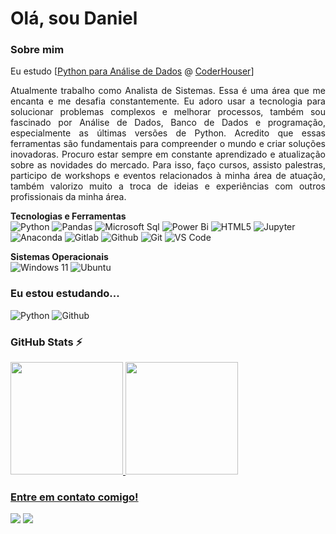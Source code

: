 
# Olá, sou <strong>Daniel</strong>

### Sobre mim


<!-- Isso é um comentário, não irá aparecer no seu perfil
(Abaixo você seleciona o curso que você está fazendo no momento) -->

Eu estudo [[Python para Análise de Dados](https://www.coderhouse.com.br/online/python-br) @ [CoderHouser](https://www.coderhouse.com.br/)]   
<p style="text-align: justify;">Atualmente trabalho como Analista de Sistemas. Essa é uma área que me encanta e me desafia constantemente. Eu adoro usar a tecnologia para solucionar problemas complexos e melhorar processos, também sou fascinado por Análise de Dados, Banco de Dados e programação, especialmente as últimas versões de Python. Acredito que essas ferramentas são fundamentais para compreender o mundo e criar soluções inovadoras. Procuro estar sempre em constante aprendizado e atualização sobre as novidades do mercado. Para isso, faço cursos, assisto palestras, participo de workshops e eventos relacionados à minha área de atuação, também valorizo muito a troca de ideias e experiências com outros profissionais da minha área.</p>



**Tecnologias e Ferramentas**    
![Python](https://img.shields.io/badge/python-3776AB.svg?style=for-the-badge&logo=python&logoColor=white)
![Pandas](https://img.shields.io/badge/pandas-150458.svg?style=for-the-badge&logo=pandas&logoColor=white)
![Microsoft Sql](https://img.shields.io/badge/microsoft%20Sql-CC2927.svg?style=for-the-badge&logo=microsoftsqlserver&logoColor=white)
![Power Bi](https://img.shields.io/badge/Power%20Bi-F2C811.svg?style=for-the-badge&logo=power-bi&logoColor=white)
![HTML5](https://img.shields.io/badge/html5-%23E34F26.svg?style=for-the-badge&logo=html5&logoColor=white)
![Jupyter](https://img.shields.io/badge/jupyter-F37626.svg?style=for-the-badge&logo=jupyter&logoColor=white)
![Anaconda](https://img.shields.io/badge/anaconda-44A833.svg?style=for-the-badge&logo=anaconda&logoColor=white)
![Gitlab](https://img.shields.io/badge/Gitlab-FC6D26.svg?style=for-the-badge&logo=gitlab&logoColor=white)
![Github](https://img.shields.io/badge/github-181717.svg?style=for-the-badge&logo=github&logoColor=white)
![Git](https://img.shields.io/badge/git-%23F05033.svg?style=for-the-badge&logo=git&logoColor=white)
![VS Code](https://img.shields.io/badge/VS%20Code-0078d7.svg?style=for-the-badge&logo=visual-studio-code&logoColor=white)


**Sistemas Operacionais**   
![Windows 11](https://img.shields.io/badge/windows%2011-0078D4.svg?style=for-the-badge&logo=windows-11&logoColor=white)
![Ubuntu](https://img.shields.io/badge/ubuntu-E95420.svg?style=for-the-badge&logo=ubuntu&logoColor=white)




<!--<strong>----link para icones
https://simpleicons.org/?q=power+bi </strong>-->


<!-- (Já colocar tecnologias do On Demand que aprende no curso)) -->

### Eu estou estudando...   
![Python](https://img.shields.io/badge/python-3776AB.svg?style=for-the-badge&logo=python&logoColor=white)
![Github](https://img.shields.io/badge/github-181717.svg?style=for-the-badge&logo=github&logoColor=white)

### GitHub Stats ⚡   
<div>
<a href="https://github.com/carmodaniel">
<img height="180em" src="https://github-readme-stats.vercel.app/api/top-langs/?username=carmodaniel&layout=compact&langs_count=7&theme=github_dark_dimmed"/>
<img height="180em" src="https://github-readme-stats.vercel.app/api?username=carmodaniel&show_icons=true&theme=github_dark_dimmed&include_all_commits=true&count_private=true"/>
</div>

### Entre em contato comigo!     
<div>
<!--<a href="https://www.youtube.com/seu-usuário-aqui" target="_blank"><img src="https://img.shields.io/badge/YouTube-FF0000?style=for-the-badge&logo=youtube&logoColor=white" target="_blank"></a>-->
<a href="https://www.instagram.com/carmo_daniel/" target="_blank"><img src="https://img.shields.io/badge/-Instagram-%23E4405F?style=for-the-badge&logo=instagram&logoColor=white" target="_blank"></a>
<!--<a href="https://www.twitch.tv/seu-usuário-aqui" target="_blank"><img src="https://img.shields.io/badge/Twitch-9146FF?style=for-the-badge&logo=twitch&logoColor=white" target="_blank"></a>-->
<a href="https://www.linkedin.com/in/carmo-daniel" target="_blank"><img src="https://img.shields.io/badge/-LinkedIn-%230077B5?style=for-the-badge&logo=linkedin&logoColor=white" target="_blank"></a>   
</div>
